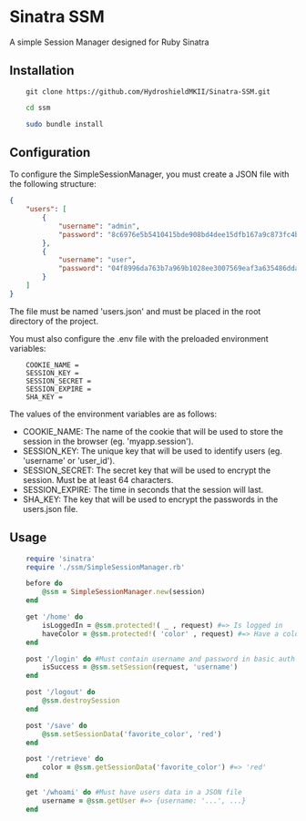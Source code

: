 # Sinatra SSM
 A simple Session Manager designed for Ruby Sinatra

## Installation
```
    git clone https://github.com/HydroshieldMKII/Sinatra-SSM.git
```
```bash
    cd ssm
```
```bash
    sudo bundle install
```

## Configuration
To configure the SimpleSessionManager, you must create a JSON file with the following structure:
```json
{
    "users": [
        {
            "username": "admin",
            "password": "8c6976e5b5410415bde908bd4dee15dfb167a9c873fc4bb8a81f6f2ab448a918"
        },
        {
            "username": "user",
            "password": "04f8996da763b7a969b1028ee3007569eaf3a635486ddab211d512c85b9df8fb"
        }
    ]
}
```
The file must be named 'users.json' and must be placed in the root directory of the project.

You must also configure the .env file with the preloaded environment variables:
```env
    COOKIE_NAME = 
    SESSION_KEY = 
    SESSION_SECRET = 
    SESSION_EXPIRE = 
    SHA_KEY = 
```
The values of the environment variables are as follows:
- COOKIE_NAME: The name of the cookie that will be used to store the session in the browser (eg. 'myapp.session').
- SESSION_KEY: The unique key that will be used to identify users (eg. 'username' or 'user_id').
- SESSION_SECRET: The secret key that will be used to encrypt the session. Must be at least 64 characters.
- SESSION_EXPIRE: The time in seconds that the session will last.
- SHA_KEY: The key that will be used to encrypt the passwords in the users.json file.



## Usage
```ruby
    require 'sinatra'
    require './ssm/SimpleSessionManager.rb'

    before do
        @ssm = SimpleSessionManager.new(session)
    end

    get '/home' do
        isLoggedIn = @ssm.protected!( _ , request) #=> Is logged in
        haveColor = @ssm.protected!( 'color' , request) #=> Have a color
    end

    post '/login' do #Must contain username and password in basic auth
        isSuccess = @ssm.setSession(request, 'username') 
    end

    post '/logout' do
        @ssm.destroySession
    end

    post '/save' do
        @ssm.setSessionData('favorite_color', 'red')
    end

    post '/retrieve' do
        color = @ssm.getSessionData('favorite_color') #=> 'red'
    end

    get '/whoami' do #Must have users data in a JSON file
        username = @ssm.getUser #=> {username: '...', ...}
    end
    
```
    

